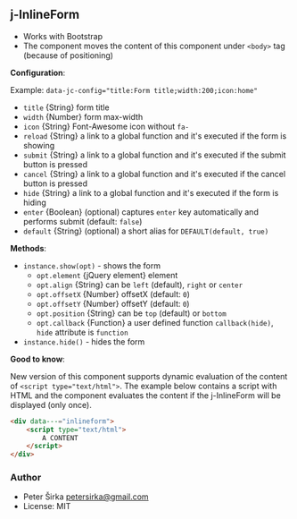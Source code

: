 ## j-InlineForm

- Works with Bootstrap
- The component moves the content of this component under `<body>` tag (because of positioning)

__Configuration__:

Example: `data-jc-config="title:Form title;width:200;icon:home"`

- `title` {String} form title
- `width` {Number} form max-width
- `icon` {String} Font-Awesome icon without `fa-`
- `reload` {String} a link to a global function and it's executed if the form is showing
- `submit` {String} a link to a global function and it's executed if the submit button is pressed
- `cancel` {String} a link to a global function and it's executed if the cancel button is pressed
- `hide` {String} a link to a global function and it's executed if the form is hiding
- `enter` {Boolean} (optional) captures `enter` key automatically and performs submit (default: `false`)
- `default` {String} (optional) a short alias for `DEFAULT(default, true)`

__Methods__:

- `instance.show(opt)` - shows the form
	- `opt.element` {jQuery element} element
	- `opt.align` {String} can be `left` (default), `right` or `center`
	- `opt.offsetX` {Number} offsetX (default: `0`)
	- `opt.offsetY` {Number} offsetY (default: `0`)
	- `opt.position` {String} can be `top` (default) or `bottom`
	- `opt.callback` {Function} a user defined function `callback(hide)`, `hide` attribute is `function`
- `instance.hide()` - hides the form

__Good to know__:

New version of this component supports dynamic evaluation of the content of `<script type="text/html">`. The example below contains a script with HTML and the component evaluates the content if the j-InlineForm will be displayed (only once).

```html
<div data---="inlineform">
	<script type="text/html">
		A CONTENT
	</script>
</div>
```

### Author

- Peter Širka <petersirka@gmail.com>
- License: MIT